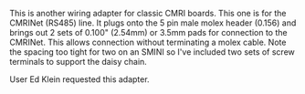 This is another wiring adapter for classic CMRI boards.  This one is for the CMRINet (RS485) line.  It plugs onto the 5 pin
male molex header (0.156) and brings out 2 sets of 0.100" (2.54mm) or 3.5mm pads for connection to the CMRINet.  This allows
connection without terminating a molex cable.  Note the spacing too tight for two on an SMINI so I've included two sets of screw 
terminals to support the daisy chain.

User Ed Klein requested this adapter.
